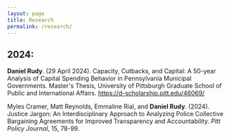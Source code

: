 ```yaml
---
layout: page
title: Research
permalink: /research/
---
```



## 2024:
**Daniel Rudy**. (29 April 2024). Capacity, Cutbacks, and Capital: A 50-year Analysis of Capital Spending Behavior in Pennsylvania Municipal Governments. Master's Thesis, University of Pittsburgh Graduate School of Public and International Affairs. https://d-scholarship.pitt.edu/46069/

Myles Cramer, Matt Reynolds, Emmaline Rial, and **Daniel Rudy**. (2024). Justice Jargon: An Interdisciplinary Approach to Analyzing Police Collective Bargaining Agreements for Improved Transparency and Accountability. *Pitt Policy Journal*, 15, 78-99.


